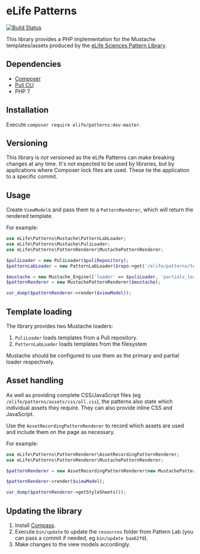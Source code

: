 eLife Patterns
==============

[![Build Status](http://ci--alfred.elifesciences.org/buildStatus/icon?job=library-patterns-php)](http://ci--alfred.elifesciences.org/job/library-patterns-php/)

This library provides a PHP implementation for the Mustache templates/assets produced by the [eLife Sciences Pattern Library](https://github.com/elifesciences/pattern-library).

Dependencies
------------

* [Composer](https://getcomposer.org/)
* [Puli CLI](http://puli.io)
* PHP 7

Installation
------------

Execute `composer require elife/patterns:dev-master`.

Versioning
----------

This library is _not_ versioned as the eLife Patterns can make breaking changes at any time. It's not expected to be used by libraries, but by applications where Composer lock files are used. These tie the application to a specific commit.

Usage
-----

Create `ViewModel`s and pass them to a `PatternRenderer`, which will return the rendered template.

For example:

```php
use eLife\Patterns\Mustache\PatternLabLoader;
use eLife\Patterns\Mustache\PuliLoader;
use eLife\Patterns\PatternRenderer\MustachePatternRenderer;

$puliLoader = new PuliLoader($puliRepository);
$patternLabLoader = new PatternLabLoader($repo->get('/elife/patterns/templates')->getFilesystemPath());

$mustache = new Mustache_Engine(['loader' => $puliLoader, 'partials_loader' => $patternLabLoader]);
$patternRenderer = new MustachePatternRenderer($mustache);

var_dump($patternRenderer->render($viewModel));
```

Template loading
----------------

The library provides two Mustache loaders:

1. `PuliLoader` loads templates from a Puli repository.
2. `PatternLabLoader` loads templates from the filesystem

Mustache should be configured to use them as the primary and partial loader respectively.

Asset handling
--------------

As well as providing complete CSS/JavaScript files (eg `/elife/patterns/assets/css/all.css`), the patterns also state which individual assets they require. They can also provide inline CSS and JavaScript.

Use the `AssetRecordingPatternRenderer` to record which assets are used and include them on the page as necessary.

For example:

```php
use eLife\Patterns\PatternRenderer\AssetRecordingPatternRenderer;
use eLife\Patterns\PatternRenderer\MustachePatternRenderer;

$patternRenderer = new AssetRecordingPatternRenderer(new MustachePatternRenderer($mustache));

$patternRenderer->render($viewModel);

var_dump($patternRenderer->getStyleSheets());
```

Updating the library
--------------------

1. Install [Compass](http://compass-style.org/).
2. Execute `bin/update` to update the `resources` folder from Pattern Lab (you can pass a commit if needed, eg `bin/update baa62f0`).
3. Make changes to the view models accordingly.
